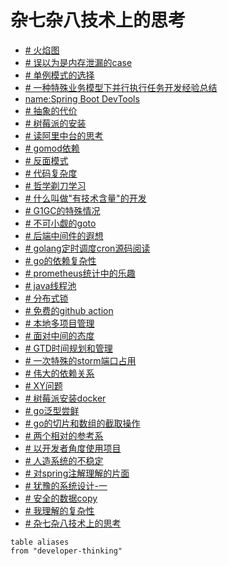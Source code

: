 # 杂七杂八技术上的思考

* [# 火焰图](./2019/09/火焰图.md)
* [# 误以为是内存泄漏的case](./2020/02/java误以为是内存泄漏的case.md)
* [# 单例模式的选择](./2020/02/单例模式的选择.md)
* [# 一种特殊业务模型下并行执行任务开发经验总结](./2020/02/一种特殊业务模型下并行执行任务开发经验总结.md)
* [name:Spring Boot DevTools](./2020/03/spring全家桶.md)
* [# 抽象的代价](./2020/03/抽象的代价.md)
* [# 树莓派的安装](./2020/03/树莓派的安装.md)
* [# 读阿里中台的思考](./2020/05/读阿里中台的思考.md)
* [# gomod依赖](./2020/06/gomod依赖.md)
* [# 反面模式](./2020/06/反面模式.md)
* [# 代码复杂度](./2020/06/代码复杂度.md)
* [# 哲学剃刀学习](哲学剃刀README.md)
* [# 什么叫做"有技术含量"的开发](./2020/06/什么叫做有技术含量.md)
* [# G1GC的特殊情况](./2020/08/g1gc的特殊情况.md)
* [# 不可小觑的goto](./2020/08/不可小觑的goto.md)
* [# 后端中间件的遐想](./2020/08/后端中间件的遐想.md)
* [# golang定时调度cron源码阅读](./2020/09/golang定时调度cron源码阅读.md)
* [# go的依赖复杂性](./2020/09/go的依赖复杂性.md)
* [# prometheus统计中的乐趣](./2020/10/prometheus统计中的乐趣.md)
* [# java线程池](./2020/11/java线程池.md)
* [# 分布式锁](./2020/11/分布式锁.md)
* [# 免费的github action](./2020/12/免费的-github-action.md)
* [# 本地多项目管理](./2020/12/本地多项目管理.md)
* [# 面对中间的态度](面对中间件的态度.md)
* [# GTD时间规划和管理](./2021/01/GTD时间规划和管理.md)
* [# 一次特殊的storm端口占用](./2021/01/一次特殊的storm端口占用.md)
* [# 伟大的依赖关系](./2021/01/伟大的依赖关系.md)
* [# XY问题](./2021/02/XY问题.md)
* [# 树莓派安装docker](./2021/02/树莓派安装docker.md)
* [# go泛型尝鲜](./2021/03/go泛型尝鲜.md)
* [# go的切片和数组的截取操作](./2021/04/go的切片和数组的截取操作.md)
* [# 两个相对的参考系](./2021/04/两个相对的参考系.md)
* [# 以开发者角度使用项目](./2021/04/以开发者角度使用项目.md)
* [# 人造系统的不稳定](./2021/05/人造系统的不稳定.md)
* [# 对spring注解理解的片面](./2021/06/对spring注解理解的片面.md)
* [# 犹豫的系统设计-一](./2021/07/犹豫的系统设计-一.md)
* [# 安全的数据copy](./2021/11/安全的数据copy.md)
* [# 我理解的复杂性](./2021/11/我理解的复杂性.md)
* [# 杂七杂八技术上的思考](./README.md)

```dataview
table aliases
from "developer-thinking"
```